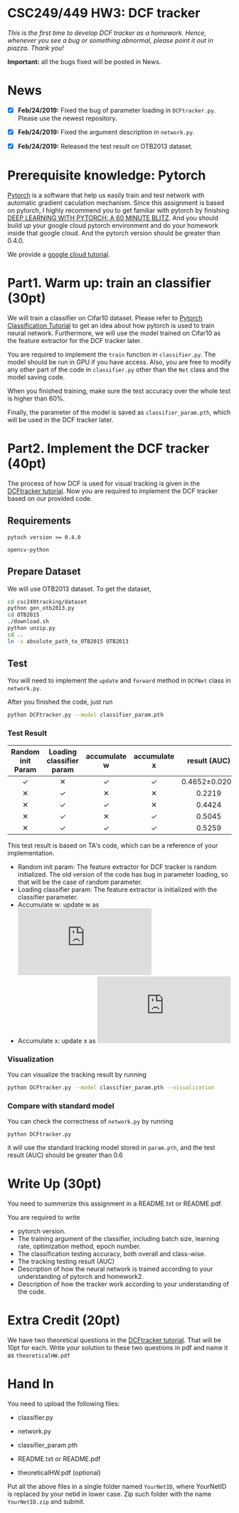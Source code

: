 # CSC249/449 HW3: DCF tracker

*This is the first time to develop DCF tracker as a homework. Hence, whenever you see a bug or something abnormal, please point it out in piazza. Thank you!*

**Important:** all the bugs fixed will be posted in News. 

# News

- [x] **Feb/24/2019:** Fixed the bug of parameter loading in `DCFtracker.py`. Please use the newest repository.
- [x] **Feb/24/2019:** Fixed the argument description in `network.py`. 
- [x] **Feb/24/2019:** Released the test result on OTB2013 dataset.



# Prerequisite knowledge: Pytorch 

[Pytorch](https://pytorch.org/) is a software that help us easily train and test network with automatic gradient caculation mechanism. Since this assignment is based on pytorch, I highly recommend you to get familiar with pytorch by finishing [DEEP LEARNING WITH PYTORCH: A 60 MINUTE BLITZ](https://pytorch.org/tutorials/beginner/deep_learning_60min_blitz.html). And you should build up your google cloud pytorch environment and do your homework inside that google cloud. And the pytorch version should be greater than 0.4.0.

We provide a [google cloud tutorial](https://github.com/rochesterxugroup/google_cloud_tutorial).



# Part1. Warm up: train an classifier (30pt)

We will train a classifier on Cifar10 dataset. Please refer to [Pytorch Classification Tutorial](https://pytorch.org/tutorials/beginner/blitz/cifar10_tutorial.html) to get an idea about how pytorch is used to train neural network. Furthermore, we will use the model trained on Cifar10 as the feature extractor for the DCF tracker later. 

You are required to implement the `train` function in `classifier.py`. The model should be run in GPU if you have access. Also, you are free to modify any other part of the code in `classifier.py` other than the `Net` class and the model saving code.

When you finished training, make sure the test accuracy over the whole test is higher than 60%.

Finally, the parameter of the model is saved as `classifier_param.pth`, which will be used in the DCF tracker later.

# Part2. Implement the DCF tracker (40pt)

The process of how DCF is used for visual tracking is given in the [DCFtracker tutorial](https://github.com/jshi31/csc249tracking/blob/master/DCFtracker_tutorial.pdf). Now you are required to implement the DCF tracker based on our provided code. 

## Requirements

`pytoch version >= 0.4.0`

`opencv-python`

## Prepare Dataset

We will use OTB2013 dataset. To get the dataset,

```bash
cd csc249tracking/dataset
python gen_otb2013.py
cd OTB2015
./download.sh 
python unzip.py
cd ..
ln -s absolute_path_to_OTB2015 OTB2013
```

## Test

You will need to implement the `update` and `forward` method in `DCFNet` class in `network.py`. 

After you finished the code, just run

```bash
python DCFtracker.py --model classifier_param.pth
```

### Test Result

| Random init Param | Loading classifier param | accumulate w | accumulate x | result (AUC)  |
| :---------------: | :----------------------: | :----------: | :----------: | :-----------: |
|         ✓         |            ✕             |      ✓       |      ✓       | 0.4652±0.0209 |
|         ✕         |            ✓             |      ✕       |      ✕       |    0.2219     |
|         ✕         |            ✓             |      ✓       |      ✕       |    0.4424     |
|         ✕         |            ✓             |      ✕       |      ✓       |    0.5045     |
|         ✕         |            ✓             |      ✓       |      ✓       |    0.5259     |

This test result is based on TA's code, which can be a reference of your implementation.

- Random init param: The feature extractor for DCF tracker is random initialized. The old version of the code has bug in parameter loading, so that will be the case of random parameter.
- Loading classifier param: The feature extractor is initialized with the classifier parameter.
- Accumulate w: update w as ![\hat w=(1-lr)\times \hat w + lr\times w](http://latex.codecogs.com/gif.latex?%5Chat%20w%3D%281-lr%29%5Ctimes%20%5Chat%20w%20&plus;%20lr%5Ctimes%20w)
- Accumulate x: update x as ![\hat \phi(x)=(1-lr)\times \hat \phi(x) + lr\times \phi(x)](http://latex.codecogs.com/gif.latex?%5Chat%20%5Cphi%28x%29%3D%281-lr%29%5Ctimes%20%5Chat%20%5Cphi%28x%29%20&plus;%20lr%5Ctimes%20%5Cphi%28x%29)

### Visualization

You can visualize the tracking result by running 

```bash
python DCFtracker.py --model classifier_param.pth --visualization
```

### Compare with standard model

You can check the correctness of `network.py` by running

```
python DCFtracker.py
```

it will use the standard tracking model stored in `param.pth`, and the test result (AUC) should be greater than 0.6

# Write Up (30pt)

You need to summerize this assignment in a README.txt or README.pdf. 

You are required to write

- pytorch version.
- The training argument of the classifier, including batch size, learning rate, optimization method, epoch number.
- The classification testing accuracy, both overall and class-wise.
- The tracking testing result (AUC)
- Description of how the neural network is trained according to your understanding of pytorch and homework2.
- Description of how the tracker work according to your understanding of the code.

# Extra Credit (20pt)

We have two theoretical questions in the [DCFtracker tutorial](https://github.com/jshi31/csc249tracking/blob/master/DCFtracker_tutorial.pdf). That will be 10pt for each. Write your solution to these two questions in pdf and name it as `theoreticalHW.pdf`

# Hand In 

You need to upload the following files:

- classifier.py
- network.py

- classifier_param.pth
- README.txt or README.pdf
- theoreticalHW.pdf (optional)

Put all the above files in a single folder named `YourNetID`, where YourNetID is replaced by your netid in lower case. Zip such folder with the name `YourNetID.zip` and submit. 

